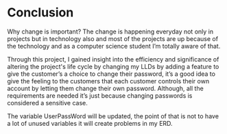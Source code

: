 # Conclusion

Why change is important? The change is happening everyday not only in projects but in technology also and most of the projects are up because of the technology and as a computer science student I’m totally aware of that.

Through this project, I gained insight into the efficiency and significance of altering the project's life cycle by changing my LLDs by adding a feature to give the customer’s a choice to change their password, it’s a good idea to give the feeling to the customers that each customer controls their own account by letting them change their own password. Although, all the requirements are needed it’s just because changing passwords is considered a sensitive case.

The variable UserPassWord will be updated, the point of that is not to have a lot of unused variables it will create problems in my ERD.
